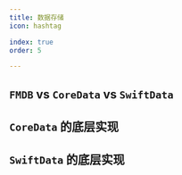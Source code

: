 ```yaml
---
title: 数据存储
icon: hashtag

index: true
order: 5

---
```


<!-- more -->

## `FMDB` vs `CoreData` vs `SwiftData`

## `CoreData` 的底层实现

## `SwiftData` 的底层实现
